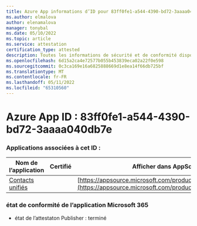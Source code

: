 ```yaml
---
title: Azure App informations d’ID pour 83ff0fe1-a544-4390-bd72-3aaaa040db7e
ms.author: elmalova
author: elenamalova
manager: tonybal
ms.date: 05/10/2022
ms.topic: article
ms.service: attestation
certification_type: attested
description: Toutes les informations de sécurité et de conformité disponibles pour 83ff0fe1-a544-4390-bd72-3aaaa040db7e.
ms.openlocfilehash: 6d15a2ca4e72577b055b453839eca02a22f0e598
ms.sourcegitcommit: 0c3ca169e16a6825888669d1e8ea14f66db725bf
ms.translationtype: MT
ms.contentlocale: fr-FR
ms.lasthandoff: 05/11/2022
ms.locfileid: "65310560"
---
```

# <a name="azure-app-id-83ff0fe1-a544-4390-bd72-3aaaa040db7e"></a>Azure App ID : 83ff0fe1-a544-4390-bd72-3aaaa040db7e


### <a name="apps-associated-with-this-id"></a>Applications associées à cet ID :
| **Nom de l’application** | **Certifié** | **Afficher dans AppSource** |
|--------------|---------------|-----------------------|
| [Contacts unifiés](../forward/WA200003877.md) |  | [https://appsource.microsoft.com/product/office/WA200003877](https://appsource.microsoft.com/product/office/WA200003877) |

### <a name="microsoft-365-app-compliance-status"></a>état de conformité de l’application Microsoft 365
- état de l’attestaton Publisher : terminé
